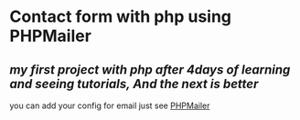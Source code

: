 # Contact form with php using PHPMailer
## _my first project with php after 4days of learning and seeing tutorials, And the next is better_

you can add your config for email just see [PHPMailer](https://github.com/PHPMailer/PHPMailer)
